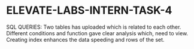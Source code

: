 # ELEVATE-LABS-INTERN-TASK-4
SQL QUERIES: Two tables has uploaded which is related to each other. Different conditions and function gave clear analysis which, need to view. Creating index enhances the data speeding and rows of the set. 
